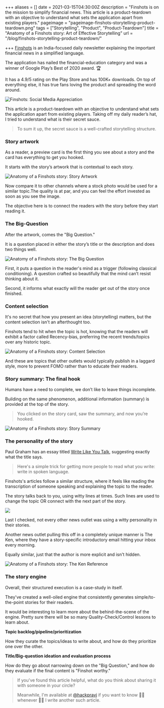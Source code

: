 +++
aliases = []
date = 2021-03-15T04:30:00Z
description = "Finshots is on the mission to simplify financial news. This article is a product-teardown with an objective to understand what sets the application apart from existing players."
pageimage = "pageimage-finshots-storytelling-product-teardown.png"
tags = ["Storytelling", "Product", "Product-Teardown"]
title = "Anatomy of a Finshots story: Art of Effective Storytelling"
url = "/blog/finshots-storytelling-product-teardown/"

+++
[Finshots](https://finshots.in/ "Finshots") is an India-focused daily newsletter explaining the important financial news in a simplified language.

The application has nailed the financial-education category and was a winner of Google Play’s Best of 2020 award. 🏆 

It has a 4.9/5 rating on the Play Store and has 100K+ downloads. On top of everything else, it has true fans loving the product and spreading the word around.

![Finshots: Social Media Appreciation](/images/finshots-storytelling-product-teardown-appreciation.png "Finshots: Social Media Appreciation")

This article is a product-teardown with an objective to understand what sets the application apart from existing players. Taking off my daily reader’s hat, I tried to understand what is their secret sauce.

> To sum it up, the secret sauce is a well-crafted storytelling structure.

### Story artwork

As a reader, a preview card is the first thing you see about a story and the card has everything to get you hooked.

It starts with the story’s artwork that is contextual to each story.

![Anatomy of a Finshots story: Story Artwork](/images/finshots-storytelling-product-teardown-story-artwork.png "Anatomy of a Finshots story: Story Artwork")

Now compare it to other channels where a stock photo would be used for a similar topic.The quality is at par, and you can feel the effort invested as soon as you see the image.

The objective here is to connect the readers with the story before they start reading it.

### The Big-Question

After the artwork, comes the "Big Question."

It is a question placed in either the story’s title or the description and does two things well.

![Anatomy of a Finshots story: The Big Question](/images/finshots-storytelling-product-teardown-big-question.png "Anatomy of a Finshots story: The Big Question")

First, it puts a question in the reader's mind as a trigger (following classical conditioning). A question crafted so beautifully that the mind can’t resist thinking about it.

Second, it informs what exactly will the reader get out of the story once finished.

### Content selection

It's no secret that how you present an idea (storytelling) matters, but the content selection isn't an afterthought too.

Finshots tend to hit when the topic is hot, knowing that the readers will exhibit a factor called Recency-bias, preferring the recent trends/topics over any historic topic.

![Anatomy of a Finshots story: Content Selection](/images/finshots-storytelling-product-teardown-content-selection.png "Anatomy of a Finshots story: Content Selection")

And these are topics that other outlets would typically publish in a laggard style, more to prevent FOMO rather than to educate their readers.

### Story summary: The final hook

Humans have a need to complete, we don’t like to leave things incomplete.

Building on the same phenomenon, additional information (summary) is provided at the top of the story.

> You clicked on the story card, saw the summary, and now you’re hooked.

![Anatomy of a Finshots story: Story Summary](/images/finshots-storytelling-product-teardown-story-summary-hook.png "Anatomy of a Finshots story: Story Summary")

### The personality of the story

Paul Graham has an essay titled [Write Like You Talk](http://www.paulgraham.com/talk.html "Write Like You Talk"), suggesting exactly what the title says.

> Here's a simple trick for getting more people to read what you write: write in spoken language.

Finshots's articles follow a similar structure, where it feels like reading the transcription of someone speaking and explaining the topic to the reader.

The story talks back to you, using witty lines at times. Such lines are used to change the topic OR connect with the next part of the story.

![](/images/finshots-storytelling-product-teardown-story-funny-language.png)

Last I checked, not every other news outlet was using a witty personality in their stories.

Another news outlet pulling this off in a completely unique manner is The Ken, where they have a story-specific introductory email hitting your inbox every morning.

Equally similar, just that the author is more explicit and isn't hidden.

![Anatomy of a Finshots story: The Ken Reference](/images/finshots-storytelling-product-teardown-the-ken-email.png "Anatomy of a Finshots story: The Ken Reference")

### The story engine

Overall, their structured execution is a case-study in itself.

They've created a well-oiled engine that consistently generates simple/to-the-point stories for their readers.

It would be interesting to learn more about the behind-the-scene of the engine. Pretty sure there will be so many Quality-Check/Control lessons to learn about.

**Topic backlog/pipeline/prioritization**

How they curate the topics/ideas to write about, and how do they prioritize one over the other.

**Title/Big-question ideation and evaluation process**

How do they go about narrowing down on the "Big Question," and how do they evaluate if the final content is "Finshot worthy."

> If you've found this article helpful, what do you think about sharing it with someone in your circle?
>
> Meanwhile, I'm available at [@hackpravj](https://twitter.com/hackpravj "Pravendra's Twitter: @hackpravj") if you want to know 🖖🏻 whenever  🖖🏻 I write another such article.